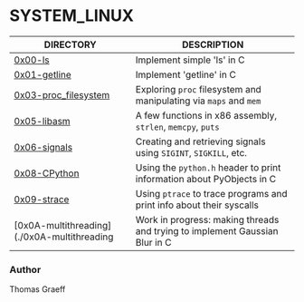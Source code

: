 # SYSTEM_LINUX


DIRECTORY | DESCRIPTION
----|----
[0x00-ls](./0x00-ls) | Implement simple 'ls' in C
[0x01-getline](./0x01-getline) | Implement 'getline' in C
[0x03-proc_filesystem](./0x03-proc_filesystem) | Exploring `proc` filesystem and manipulating via `maps` and `mem`
[0x05-libasm](./0x05-libasm) | A few functions in x86 assembly, `strlen`, `memcpy`, `puts`
[0x06-signals](./0x06-signals) | Creating and retrieving signals using `SIGINT`, `SIGKILL`, etc.
[0x08-CPython](./0x08_CPython) | Using the `python.h` header to print information about PyObjects in C
[0x09-strace](./0x09-strace) | Using `ptrace` to trace programs and print info about their syscalls
[0x0A-multithreading](./0x0A-multithreading | Work in progress: making threads and trying to implement Gaussian Blur in C


### Author
Thomas Graeff
